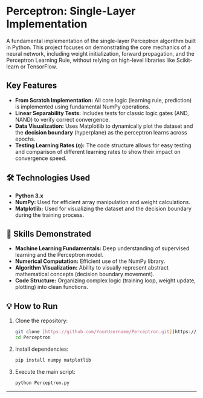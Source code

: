 # Perceptron: Single-Layer Implementation



A fundamental implementation of the single-layer Perceptron algorithm built in Python. This project focuses on demonstrating the core mechanics of a neural network, including weight initialization, forward propagation, and the Perceptron Learning Rule, without relying on high-level libraries like Scikit-learn or TensorFlow.

## Key Features

* **From Scratch Implementation:** All core logic (learning rule, prediction) is implemented using fundamental NumPy operations.
* **Linear Separability Tests:** Includes tests for classic logic gates (AND, NAND) to verify correct convergence.
* **Data Visualization:** Uses Matplotlib to dynamically plot the dataset and the **decision boundary** (hyperplane) as the perceptron learns across epochs.
* **Testing Learning Rates ($\eta$):** The code structure allows for easy testing and comparison of different learning rates to show their impact on convergence speed.

## 🛠️ Technologies Used

* **Python 3.x**
* **NumPy:** Used for efficient array manipulation and weight calculations.
* **Matplotlib:** Used for visualizing the dataset and the decision boundary during the training process.

## 🧠 Skills Demonstrated

* **Machine Learning Fundamentals:** Deep understanding of supervised learning and the Perceptron model.
* **Numerical Computation:** Efficient use of the NumPy library.
* **Algorithm Visualization:** Ability to visually represent abstract mathematical concepts (decision boundary movement).
* **Code Structure:** Organizing complex logic (training loop, weight update, plotting) into clean functions.

## 💡 How to Run

1.  Clone the repository:
    ```bash
    git clone [https://github.com/YourUsername/Perceptron.git](https://github.com/YourUsername/Perceptron.git)
    cd Perceptron
    ```
2.  Install dependencies:
    ```bash
    pip install numpy matplotlib
    ```
3.  Execute the main script:
    ```bash
    python Perceptron.py
    ```
---
